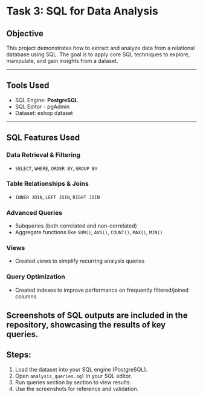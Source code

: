 # Task 3: SQL for Data Analysis

## Objective
This project demonstrates how to extract and analyze data from a relational database using SQL. The goal is to apply core SQL techniques to explore, manipulate, and gain insights from a dataset.

---

## Tools Used
- SQL Engine: **PostgreSQL**
- SQL Editor - pgAdmin 
- Dataset: eshop dataset
---

## SQL Features Used

### Data Retrieval & Filtering
- `SELECT`, `WHERE`, `ORDER BY`, `GROUP BY`

### Table Relationships & Joins
- `INNER JOIN`, `LEFT JOIN`, `RIGHT JOIN`

### Advanced Queries
- Subqueries (both correlated and non-correlated)
- Aggregate functions like `SUM()`, `AVG()`, `COUNT()`, `MAX()`, `MIN()`

### Views
- Created views to simplify recurring analysis queries

### Query Optimization
- Created indexes to improve performance on frequently filtered/joined columns

## Screenshots of SQL outputs are included in the repository, showcasing the results of key queries.


## Steps:
1. Load the dataset into your SQL engine (PostgreSQL).
2. Open `analysis_queries.sql` in your SQL editor.
3. Run queries section by section to view results.
4. Use the screenshots for reference and validation.


